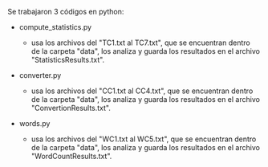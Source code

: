 Se trabajaron 3 códigos en python:
- compute_statistics.py
  - usa los archivos del "TC1.txt al TC7.txt", que se encuentran dentro de la carpeta "data", los analiza y guarda los resultados en el archivo "StatisticsResults.txt".

- converter.py
  - usa los archivos del "CC1.txt al CC4.txt", que se encuentran dentro de la carpeta "data", los analiza y guarda los resultados en el archivo "ConvertionResults.txt".

- words.py
  - usa los archivos del "WC1.txt al WC5.txt", que se encuentran dentro de la carpeta "data", los analiza y guarda los resultados en el archivo "WordCountResults.txt".
